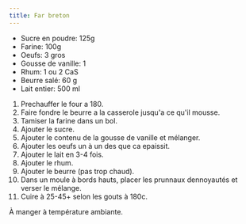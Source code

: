 ```yaml
---
title: Far breton
---
```


- Sucre en poudre: 125g
- Farine: 100g
- Oeufs: 3 gros
- Gousse de vanille: 1
- Rhum: 1 ou 2 CaS
- Beurre salé: 60 g
- Lait entier: 500 ml

1. Prechauffer le four a 180.
1. Faire fondre le beurre a la casserole jusqu'a ce qu'il mousse.
1. Tamiser la farine dans un bol.
1. Ajouter le sucre.
1. Ajouter le contenu de la gousse de vanille et mélanger.
1. Ajouter les oeufs un à un des que ca epaissit.
1. Ajouter le lait en 3-4 fois.
1. Ajouter le rhum.
1. Ajouter le beurre (pas trop chaud).
1. Dans un moule à bords hauts, placer les prunnaux dennoyautés et verser le mélange.
1. Cuire à 25-45+ selon les gouts à 180c.

À manger à température ambiante.
